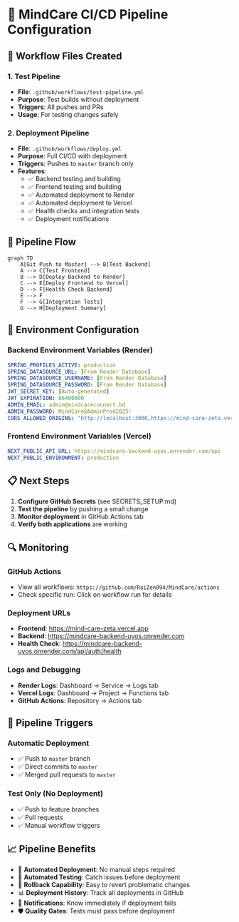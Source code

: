 # 🚀 MindCare CI/CD Pipeline Configuration

## 📁 Workflow Files Created

### 1. Test Pipeline
- **File**: `.github/workflows/test-pipeline.yml`
- **Purpose**: Test builds without deployment
- **Triggers**: All pushes and PRs
- **Usage**: For testing changes safely

### 2. Deployment Pipeline  
- **File**: `.github/workflows/deploy.yml`
- **Purpose**: Full CI/CD with deployment
- **Triggers**: Pushes to `master` branch only
- **Features**:
  - ✅ Backend testing and building
  - ✅ Frontend testing and building
  - ✅ Automated deployment to Render
  - ✅ Automated deployment to Vercel
  - ✅ Health checks and integration tests
  - ✅ Deployment notifications

## 🎯 Pipeline Flow

```mermaid
graph TD
    A[Git Push to Master] --> B[Test Backend]
    A --> C[Test Frontend]
    B --> D[Deploy Backend to Render]
    C --> E[Deploy Frontend to Vercel]
    D --> F[Health Check Backend]
    E --> F
    F --> G[Integration Tests]
    G --> H[Deployment Summary]
```

## 🔧 Environment Configuration

### Backend Environment Variables (Render)
```yaml
SPRING_PROFILES_ACTIVE: production
SPRING_DATASOURCE_URL: [From Render Database]
SPRING_DATASOURCE_USERNAME: [From Render Database]
SPRING_DATASOURCE_PASSWORD: [From Render Database]
JWT_SECRET_KEY: [Auto-generated]
JWT_EXPIRATION: 86400000
ADMIN_EMAIL: admin@mindcareconnect.bd
ADMIN_PASSWORD: MindCare@AdminProd2025!
CORS_ALLOWED_ORIGINS: "http://localhost:3000,https://mind-care-zeta.vercel.app"
```

### Frontend Environment Variables (Vercel)
```yaml
NEXT_PUBLIC_API_URL: https://mindcare-backend-uyos.onrender.com/api
NEXT_PUBLIC_ENVIRONMENT: production
```

## 📋 Next Steps

1. **Configure GitHub Secrets** (see SECRETS_SETUP.md)
2. **Test the pipeline** by pushing a small change
3. **Monitor deployment** in GitHub Actions tab
4. **Verify both applications** are working

## 🔍 Monitoring

### GitHub Actions
- View all workflows: `https://github.com/RaiZen094/MindCare/actions`
- Check specific run: Click on workflow run for details

### Deployment URLs
- **Frontend**: https://mind-care-zeta.vercel.app
- **Backend**: https://mindcare-backend-uyos.onrender.com
- **Health Check**: https://mindcare-backend-uyos.onrender.com/api/auth/health

### Logs and Debugging
- **Render Logs**: Dashboard → Service → Logs tab
- **Vercel Logs**: Dashboard → Project → Functions tab
- **GitHub Actions**: Repository → Actions tab

## 🚨 Pipeline Triggers

### Automatic Deployment
- ✅ Push to `master` branch
- ✅ Direct commits to `master`
- ✅ Merged pull requests to `master`

### Test Only (No Deployment)
- ✅ Push to feature branches
- ✅ Pull requests
- ✅ Manual workflow triggers

## 📈 Pipeline Benefits

- 🚀 **Automated Deployment**: No manual steps required
- 🧪 **Automated Testing**: Catch issues before deployment
- 🔄 **Rollback Capability**: Easy to revert problematic changes
- 📊 **Deployment History**: Track all deployments in GitHub
- 🔔 **Notifications**: Know immediately if deployment fails
- 🛡️ **Quality Gates**: Tests must pass before deployment
